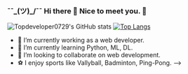 ###          ¯¯\_(ツ)_/¯¯ Hi there 👋 Nice to meet you. 🍻

![Topdeveloper0729's GitHub stats](https://github-readme-stats.vercel.app/api?username=topdeveloper0729&show_icons=true)
[![Top Langs](https://github-readme-stats.vercel.app/api/top-langs/?username=topdeveloper0729&layout=compact)](https://github.com/anuraghazra/github-readme-stats) 

- 🔭 I’m currently working as a web developer.
- 🌱 I’m currently learning Python, ML, DL.
- 👯 I’m looking to collaborate on web development.
- ⚽ I enjoy sports like Vallyball, Badminton, Ping-Pong. 
-->

